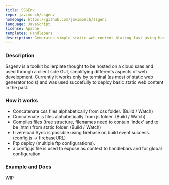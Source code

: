 ```yaml
---
title: SSGEnv
repo: javimosch/ssgenv
homepage: https://github.com/javimosch/ssgenv
language: JavaScript
license: Apache
templates: Handlebars
description: Generates simple static web content blazing fast using handlebars templates.
---
```


### Description

Ssgenv is a toolkit boilerplate thought to be hosted on a cloud  saas and used through a client side GUI, simplifying differents
aspects of web development.
Currently it works only by terminal (as most of static web generator tools) and was used succefully to deploy basic static web content
in the past.

### How it works

- Concatenate css files alphabetically from css folder. (Build / Watch)
- Concatenate js files alphabetically from js folder. (Build / Watch)
- Compiles files (tree structure, filenames need to contain 'index' and to be .html) from static folder.  (Build / Watch)
- Livereload Sync is possible using firebase on build event success. (config.js -> firebaseURL)
- Ftp deploy (multiple ftp configurations).
- a config.js file is used to expose as context to handlebars and for global configuration.

### Example and Docs

WIP
